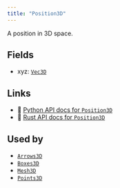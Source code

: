 ```yaml
---
title: "Position3D"
---
```


A position in 3D space.

## Fields

* xyz: [`Vec3D`](../datatypes/vec3d.md)

## Links
 * 🐍 [Python API docs for `Position3D`](https://ref.rerun.io/docs/python/stable/common/components#rerun.components.Position3D)
 * 🦀 [Rust API docs for `Position3D`](https://docs.rs/rerun/latest/rerun/components/struct.Position3D.html)


## Used by

* [`Arrows3D`](../archetypes/arrows3d.md)
* [`Boxes3D`](../archetypes/boxes3d.md)
* [`Mesh3D`](../archetypes/mesh3d.md)
* [`Points3D`](../archetypes/points3d.md)
